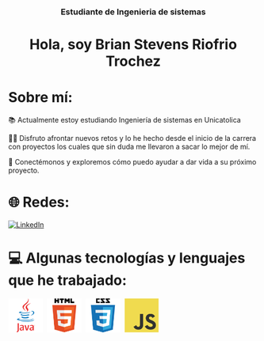 <h3 align="center">Estudiante de Ingenieria de sistemas</h3>
<h1 align="center">Hola, soy Brian Stevens Riofrio Trochez</h1>
<h1>Sobre mí:</h1>

<p>📚 Actualmente estoy estudiando Ingeniería de sistemas en Unicatolica</p>
<p>💪🏼 Disfruto afrontar nuevos retos y lo he hecho desde el inicio de la carrera con proyectos los cuales que sin duda me llevaron a sacar lo mejor de mí.</p>
<p>💬 Conectémonos y exploremos cómo puedo ayudar a dar vida a su próximo proyecto.</p>
<h1>🌐 Redes:</h1>
<p><a href="https://linkedin.com/in/ing-brian-riofrio"><img src="https://img.shields.io/badge/LinkedIn-%230077B5.svg?logo=linkedin&logoColor=white" alt="LinkedIn" style="width: 80px; height: 25px";></a></p>
<h1>💻 Algunas tecnologías y lenguajes que he trabajado:</h1>
<div>
  <img src="https://github.com/devicons/devicon/blob/master/icons/java/java-original-wordmark.svg" title="Java" alt="Java" width="70"  height="70"/>&nbsp;
  <img src="https://github.com/devicons/devicon/blob/master/icons/html5/html5-original-wordmark.svg" title="HTML5" alt="HTML5" width="70" height="70"/>&nbsp;
  <img src="https://github.com/devicons/devicon/blob/master/icons/css3/css3-original-wordmark.svg" title="CSS3" alt="CSS3" width="70" height="70"/>&nbsp;
  <img src="https://github.com/devicons/devicon/blob/master/icons/javascript/javascript-original.svg" title="JavaScript" alt="JavaScript" width="70" height="70"/>&nbsp;
</div>


